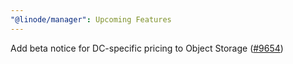 ```yaml
---
"@linode/manager": Upcoming Features
---
```


Add beta notice for DC-specific pricing to Object Storage ([#9654](https://github.com/linode/manager/pull/9654))
